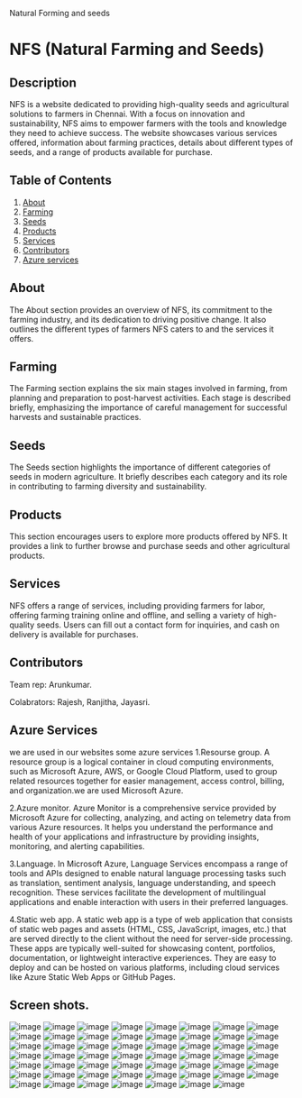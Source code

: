 Natural Forming and seeds
# NFS (Natural Farming and Seeds)

## Description
NFS is a website dedicated to providing high-quality seeds and agricultural solutions to farmers in Chennai. With a focus on innovation and sustainability, NFS aims to empower farmers with the tools and knowledge they need to achieve success. The website showcases various services offered, information about farming practices, details about different types of seeds, and a range of products available for purchase.

## Table of Contents
1. [About](#about)
2. [Farming](#farming)
3. [Seeds](#seeds)
4. [Products](#products)
5. [Services](#services)
6. [Contributors](#Contributors)
7. [Azure services](#Azureservices)

## About
The About section provides an overview of NFS, its commitment to the farming industry, and its dedication to driving positive change. It also outlines the different types of farmers NFS caters to and the services it offers.

## Farming
The Farming section explains the six main stages involved in farming, from planning and preparation to post-harvest activities. Each stage is described briefly, emphasizing the importance of careful management for successful harvests and sustainable practices.

## Seeds
The Seeds section highlights the importance of different categories of seeds in modern agriculture. It briefly describes each category and its role in contributing to farming diversity and sustainability.

## Products
This section encourages users to explore more products offered by NFS. It provides a link to further browse and purchase seeds and other agricultural products.

## Services
NFS offers a range of services, including providing farmers for labor, offering farming training online and offline, and selling a variety of high-quality seeds. Users can fill out a contact form for inquiries, and cash on delivery is available for purchases.


   ## Contributors
   Team rep:
   Arunkumar.

   Colabrators:
   Rajesh,
   Ranjitha,
   Jayasri.

## Azure Services
we are used in our websites some azure services
1.Resourse group.
A resource group is a logical container in cloud computing environments, such as Microsoft Azure, AWS, or Google Cloud Platform, used to group related resources together for easier management, access control, billing, and organization.we are used Microsoft Azure.

2.Azure monitor.
Azure Monitor is a comprehensive service provided by Microsoft Azure for collecting, analyzing, and acting on telemetry data from various Azure resources. It helps you understand the performance and health of your applications and infrastructure by providing insights, monitoring, and alerting capabilities.

3.Language.
In Microsoft Azure, Language Services encompass a range of tools and APIs designed to enable natural language processing tasks such as translation, sentiment analysis, language understanding, and speech recognition. These services facilitate the development of multilingual applications and enable interaction with users in their preferred languages.

4.Static web app.
A static web app is a type of web application that consists of static web pages and assets (HTML, CSS, JavaScript, images, etc.) that are served directly to the client without the need for server-side processing. These apps are typically well-suited for showcasing content, portfolios, documentation, or lightweight interactive experiences. They are easy to deploy and can be hosted on various platforms, including cloud services like Azure Static Web Apps or GitHub Pages.

## Screen shots.
![image](https://github.com/Arunsri02/Forming/assets/133355175/abb4a305-6424-49c6-9193-2688ceded3ce)
![image](https://github.com/Arunsri02/Forming/assets/133355175/c9948b4a-84e0-4aa7-8355-94bd5f4c23a4)
![image](https://github.com/Arunsri02/Forming/assets/133355175/252f772b-2501-41ba-b470-17c45600cbd2)
![image](https://github.com/Arunsri02/Forming/assets/133355175/a3cacac8-3da0-4bef-8282-24b0c32a10cd)
![image](https://github.com/Arunsri02/Forming/assets/133355175/4b386313-e39d-4f88-abf5-8b002654b149)
![image](https://github.com/Arunsri02/Forming/assets/133355175/157b0757-1b2a-49ff-9832-78365e6c7587)
![image](https://github.com/Arunsri02/Forming/assets/133355175/5c180419-90e2-4560-9cf0-128ac8dfaa52)
![image](https://github.com/Arunsri02/Forming/assets/133355175/2679b24a-2c31-465a-9472-7bddbbaa753b)
![image](https://github.com/Arunsri02/Forming/assets/133355175/e9a7752b-a4c0-43dd-9bc2-0892f654acab)
![image](https://github.com/Arunsri02/Forming/assets/133355175/8422bfda-318a-428f-af49-84fc8369d08d)
![image](https://github.com/Arunsri02/Forming/assets/133355175/d0a32644-90f9-4b98-b215-1890567af6dc)
![image](https://github.com/Arunsri02/Forming/assets/133355175/61de0ac8-159d-4663-a63b-1a0703c44057)
![image](https://github.com/Arunsri02/Forming/assets/133355175/5aea30ad-cc62-4b0a-8e02-c3108db3a375)
![image](https://github.com/Arunsri02/Forming/assets/133355175/29b3b015-493c-4f48-ab09-a4045c5e4f82)
![image](https://github.com/Arunsri02/Forming/assets/133355175/80d4b5f5-60ef-4d01-8719-408ad6d1171d)
![image](https://github.com/Arunsri02/Forming/assets/133355175/e3cca008-c5a1-4cd3-9968-6ffcf90eece9)
![image](https://github.com/Arunsri02/Forming/assets/133355175/95ed0fd7-9772-4ddf-bdaf-000be06a8d95)
![image](https://github.com/Arunsri02/Forming/assets/133355175/e2b0e4c5-5ff7-4b57-87c6-94489ba542dc)
![image](https://github.com/Arunsri02/Forming/assets/133355175/9a8685fd-a119-46d1-b558-77b87fa17a15)
![image](https://github.com/Arunsri02/Forming/assets/133355175/a8e7c3ea-0427-4a51-a81c-766ad7dc9fa0)
![image](https://github.com/Arunsri02/Forming/assets/133355175/ce5d1933-a7e3-4732-ba70-91afc5d52fd0)
![image](https://github.com/Arunsri02/Forming/assets/133355175/e840db26-bde4-4ef8-a2d2-e46d1cea0eec)
![image](https://github.com/Arunsri02/Forming/assets/133355175/1cbe176f-7ce5-47ca-b40a-1bd4db9ed81e)
![image](https://github.com/Arunsri02/Forming/assets/133355175/5b2465a9-1ec6-4198-abf3-99e0563c0bae)
![image](https://github.com/Arunsri02/Forming/assets/133355175/695a93d9-351e-4be1-9eef-2ed85ff3efca)
![image](https://github.com/Arunsri02/Forming/assets/133355175/7c86807a-cd12-446a-a6ae-96334e386c82)
![image](https://github.com/Arunsri02/Forming/assets/133355175/17a53a07-f31b-47ce-8d8e-389f84d5326e)
![image](https://github.com/Arunsri02/Forming/assets/133355175/e79639ab-c603-4807-b3c8-2ed8fad993d6)
![image](https://github.com/Arunsri02/Forming/assets/133355175/99bcb9be-f0cf-46b6-aa2c-8994f00e43f7)
![image](https://github.com/Arunsri02/Forming/assets/133355175/293f153c-d59d-4b57-9f89-6f08e4f6389d)
![image](https://github.com/Arunsri02/Forming/assets/133355175/d2f64239-00c5-4ffc-b576-28c067522e92)
![image](https://github.com/Arunsri02/Forming/assets/133355175/ed9fed9f-9c40-4499-a2bd-551fe49a9a85)
![image](https://github.com/Arunsri02/Forming/assets/133355175/330544c4-5ee4-4d1b-a825-798cfbb3fdd8)
![image](https://github.com/Arunsri02/Forming/assets/133355175/2ef81520-1c04-4ca9-ae8a-5f28d74dd371)
![image](https://github.com/Arunsri02/Forming/assets/133355175/0176ac1a-425d-475d-a11d-16874cef7610)
![image](https://github.com/Arunsri02/Forming/assets/133355175/f2ccbb4d-74a2-4abe-874b-960a7ba5aa1f)
![image](https://github.com/Arunsri02/Forming/assets/133355175/2a866203-bfad-48df-af9a-8d7ed8a6bb94)
![image](https://github.com/Arunsri02/Forming/assets/133355175/a787004a-b4b9-4757-8b77-2d655c43f571)
![image](https://github.com/Arunsri02/Forming/assets/133355175/624b13ff-9b26-4557-81b3-159dd15e198f)
![image](https://github.com/Arunsri02/Forming/assets/133355175/467a66eb-2177-43c8-9f0a-7e46579475b3)
![image](https://github.com/Arunsri02/Forming/assets/133355175/b30a2030-595a-4a27-95d4-daa1458d8f2d)
![image](https://github.com/Arunsri02/Forming/assets/133355175/13c07fb1-fdba-480e-9b63-e51811c245b8)
![image](https://github.com/Arunsri02/Forming/assets/133355175/8367bc15-eff9-46c0-b84b-1861eb8a5edc)
![image](https://github.com/Arunsri02/Forming/assets/133355175/f0d09fc4-d402-45d3-97cd-3d10427bd22a)
![image](https://github.com/Arunsri02/Forming/assets/133355175/08543de5-8925-4942-82a4-593c0a192ea1)
![image](https://github.com/Arunsri02/Forming/assets/133355175/8c0b420b-47f2-4057-8056-c186ecdc6c62)
![image](https://github.com/Arunsri02/Forming/assets/133355175/23364aac-f5d2-4019-aebd-3d908555de2d)
![image](https://github.com/Arunsri02/Forming/assets/133355175/b3db3dd1-60b1-48bc-950c-f81a1d090ad1)
![image](https://github.com/Arunsri02/Forming/assets/133355175/59819e51-5c5b-4144-bbee-efcae1834604)
![image](https://github.com/Arunsri02/Forming/assets/133355175/990532ae-9db2-4d75-ad56-f2e8b073f851)
![image](https://github.com/Arunsri02/Forming/assets/133355175/cdb1b413-a6da-4b64-bc46-4d4213fad761)
![image](https://github.com/Arunsri02/Forming/assets/133355175/0e99767c-5ff0-4d6c-a430-09d90e95bea0)
![image](https://github.com/Arunsri02/Forming/assets/133355175/758cc887-14bd-40e8-b218-6b8ae658aebe)
![image](https://github.com/Arunsri02/Forming/assets/133355175/4aaecab2-8a9e-4be2-b8f8-565d0d761377)
![image](https://github.com/Arunsri02/Forming/assets/133355175/aaf7a834-4027-42f6-a688-462949c19f16)





























































   
